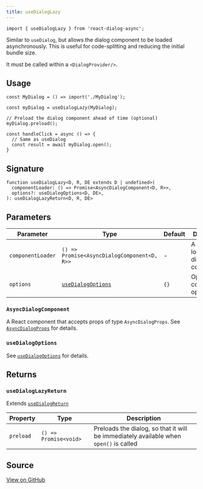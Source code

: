 ```yaml
---
title: useDialogLazy
---
```


```tsx
import { useDialogLazy } from 'react-dialog-async';
```

Similar to `useDialog`, but allows the dialog component to be loaded asynchronously. This is useful for code-splitting and reducing the initial bundle size.

It must be called within a `<DialogProvider/>`. 

## Usage
```tsx 
const MyDialog = () => import('./MyDialog');

const myDialog = useDialogLazy(MyDialog);

// Preload the dialog component ahead of time (optional)
myDialog.preload();

const handleClick = async () => {
  // Same as useDialog
  const result = await myDialog.open();
}
```

## Signature
```tsx
function useDialogLazy<D, R, DE extends D | undefined>(
  componentLoader: () => Promise<AsyncDialogComponent<D, R>>,
  options?: useDialogOptions<D, DE>,
): useDialogLazyReturn<D, R, DE>
```

## Parameters

| Parameter         | Type                                        | Default | Description                             |
|-------------------|---------------------------------------------|---------|-----------------------------------------|
| `componentLoader` | `() => Promise<AsyncDialogComponent<D, R>>` | -       | A function to load the dialog component |
| `options`         | [`useDialogOptions`](#usedialogoptions)     | `{}`    | Optional configuration options.         |

### `AsyncDialogComponent`
A React component that accepts props of type `AsyncDialogProps`. See [`AsyncDialogProps`](/reference/types/async-dialog-props) for details.

### `useDialogOptions`

See [`useDialogOptions`](/reference/hooks/use-dialog#usedialogoptions) for details.

## Returns

### `useDialogLazyReturn`
Extends [`useDialogReturn`](/reference/hooks/use-dialog#usedialogreturn)

| Property  | Type                  | Description                                                                           |
|-----------|-----------------------|---------------------------------------------------------------------------------------|
| `preload` | `() => Promise<void>` | Preloads the dialog, so that it will be immediately available when `open()` is called |

## Source

[View on GitHub](https://github.com/a16n-dev/react-dialog-async/blob/main/packages/react-dialog-async/src/useDialogLazy/useDialogLazy.tsx)

